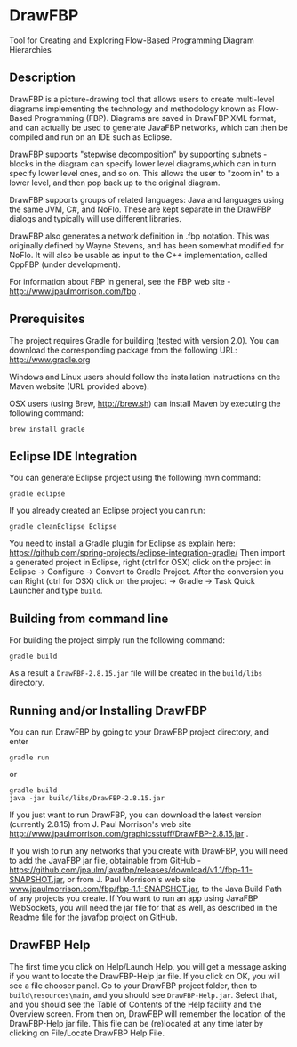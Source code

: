 DrawFBP
=======

Tool for Creating and Exploring Flow-Based Programming Diagram Hierarchies


Description
-----------

DrawFBP is a picture-drawing tool that allows users to create multi-level diagrams implementing the technology and methodology known as Flow-Based Programming (FBP).  Diagrams are saved in DrawFBP XML format, and can actually be used to generate JavaFBP networks, which can then be compiled and run on an IDE such as Eclipse.

DrawFBP supports "stepwise decomposition" by supporting subnets - blocks in the diagram can specify lower level diagrams,which can in turn specify lower level ones, and so on.   This allows the user to "zoom in" to a lower level, and then pop back up to the original diagram.

DrawFBP supports groups of related languages: Java and languages using the same JVM, C#, and NoFlo.  These are kept separate in the DrawFBP dialogs and typically will use different libraries.

DrawFBP also generates a network definition in .fbp notation.  This was originally defined by Wayne Stevens, and has been somewhat modified for NoFlo.  It will also be usable as input to the C++ implementation, called CppFBP (under development). 

For information about FBP in general, see the FBP web site - http://www.jpaulmorrison.com/fbp . 


Prerequisites
---

The project requires Gradle for building (tested with version 2.0). You can download the corresponding package from the following URL: 
http://www.gradle.org

Windows and Linux users should follow the installation instructions on the Maven website (URL provided above).

OSX users (using Brew, http://brew.sh) can install Maven by executing the following command:

    brew install gradle

Eclipse IDE Integration
---

You can generate Eclipse project using the following mvn command:

    gradle eclipse

If you already created an Eclipse project you can run:

    gradle cleanEclipse Eclipse

You need to install a Gradle plugin for Eclipse as explain here:
https://github.com/spring-projects/eclipse-integration-gradle/
Then import a generated project in Eclipse, right (ctrl for OSX) click on the project in Eclipse -> Configure -> Convert to Gradle Project. After the conversion you can Right (ctrl for OSX) click on the project -> Gradle -> Task Quick Launcher and type `build`.

Building from command line
---

For building the project simply run the following command:

    gradle build

As a result a `DrawFBP-2.8.15.jar` file will be created in the `build/libs` directory. 


Running and/or Installing DrawFBP
----

You can run DrawFBP by going to your DrawFBP project directory, and enter

    gradle run

or

    gradle build
    java -jar build/libs/DrawFBP-2.8.15.jar

If you just want to run DrawFBP, you can download the latest version (currently 2.8.15) from J. Paul Morrison's web site http://www.jpaulmorrison.com/graphicsstuff/DrawFBP-2.8.15.jar . 

If you wish to run any networks that you create with DrawFBP, you will need to add the JavaFBP jar file, obtainable from GitHub - https://github.com/jpaulm/javafbp/releases/download/v1.1/fbp-1.1-SNAPSHOT.jar, or from J. Paul Morrison's web site www.jpaulmorrison.com/fbp/fbp-1.1-SNAPSHOT.jar, to the Java Build Path of any projects you create. If You want to run an app using JavaFBP WebSockets, you will need the jar file for that as well, as described in the Readme file for the javafbp project on GitHub.


DrawFBP Help
----

The first time you click on Help/Launch Help, you will get a message asking if you want to locate the DrawFBP-Help jar file.  If you click on OK, you will see a file chooser panel. Go to your DrawFBP project folder, then to `build\resources\main`, and you should see `DrawFBP-Help.jar`.  Select that, and you should see the Table of Contents of the Help facility and the Overview screen.  From then on, DrawFBP will remember the location of the DrawFBP-Help jar file. This file can be (re)located at any time later by clicking on File/Locate DrawFBP Help File. 


